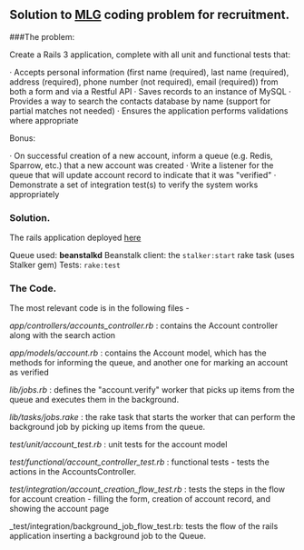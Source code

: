 
## Solution to [MLG](www.majorleaguegaming.com) coding problem for recruitment.

###The problem:

Create a Rails 3 application, complete with all unit and functional tests that:

·          Accepts personal information (first name (required), last name (required), address (required), phone number (not required), email (required)) from both a form and via a Restful API
·          Saves records to an instance of MySQL
·          Provides a way to search the contacts database by name (support for partial matches not needed)
·          Ensures the application performs validations where appropriate

Bonus:

·          On successful creation of a new account, inform a queue (e.g. Redis, Sparrow, etc.) that a new account was created
·          Write a listener for the queue that will update account record to indicate that it was "verified"
·          Demonstrate a set of integration test(s) to verify the system works appropriately

### Solution.

The rails application deployed [here]("http://li161-110.members.linode.com:4000")

Queue used: **beanstalkd** 
Beanstalk client: the `stalker:start` rake task (uses Stalker gem)
Tests: `rake:test`

### The Code.
The most relevant code is in the following files -

_app/controllers/accounts_controller.rb_ : contains the Account controller along with the search action  

_app/models/account.rb_ : contains the Account model, which has the methods for informing the queue, and another one for marking an account as verified  

_lib/jobs.rb_ : defines the "account.verify" worker that picks up items from the queue and executes them in the background.

_lib/tasks/jobs.rake_ : the rake task that starts the worker that can perform the background job by picking up items from the queue.

_test/unit/account_test.rb_ : unit tests for the account model 

_test/functional/account_controller_test.rb_ : functional tests - tests the actions in the AccountsController.

_test/integration/account_creation_flow_test.rb_ : tests the steps in the flow for account creation - filling the form, creation of account record, and showing the account page

_test/integration/background_job_flow_test.rb: tests the flow of the rails application inserting a background job to the Queue.

